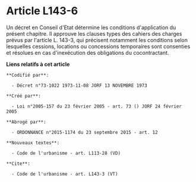 # Article L143-6

Un décret en Conseil d'Etat détermine les conditions d'application du présent chapitre. Il approuve les clauses types des
cahiers des charges prévus par l'article L. 143-3, qui précisent notamment les conditions selon lesquelles cessions,
locations ou concessions temporaires sont consenties et résolues en cas d'inexécution des obligations du cocontractant.

**Liens relatifs à cet article**

	**Codifié par**:

	  - Décret n°73-1022 1973-11-08 JORF 13 NOVEMBRE 1973

	**Créé par**:

	  - Loi n°2005-157 du 23 février 2005 - art. 73 () JORF 24 février 2005

	**Abrogé par**:

	  - ORDONNANCE n°2015-1174 du 23 septembre 2015 - art. 12

	**Nouveaux textes**:

	  - Code de l'urbanisme - art. L113-28 (VD)

	**Cite**:

	  - Code de l'urbanisme - art. L143-3 (VT)
